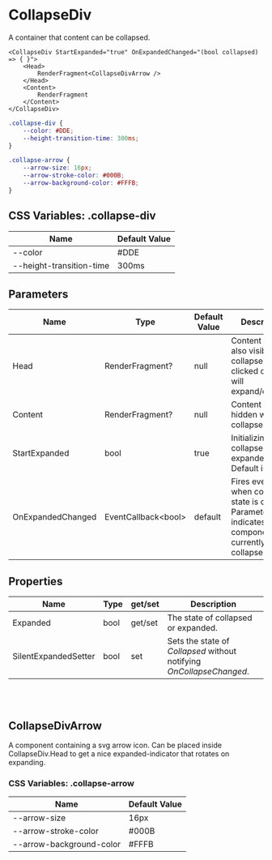 # CollapseDiv

A container that content can be collapsed.

```razor
<CollapseDiv StartExpanded="true" OnExpandedChanged="(bool collapsed) => { }">
    <Head>
        RenderFragment<CollapseDivArrow />
    </Head>
    <Content>
        RenderFragment
    </Content>
</CollapseDiv>
```

```css
.collapse-div {
    --color: #DDE;
    --height-transition-time: 300ms;
}

.collapse-arrow {
    --arrow-size: 16px;
    --arrow-stroke-color: #000B;
    --arrow-background-color: #FFFB;
}
```


## CSS Variables: .collapse-div

| **Name**                 | **Default Value** |
| ------------------------ | ----------------- |
| --color                  | #DDE              |
| --height-transition-time | 300ms             |

## Parameters

| **Name**          | **Type**                  | **Default Value** | **Description**                                                                                               |
| ----------------- | ------------------------- | ----------------- | ------------------------------------------------------------------------------------------------------------- |
| Head              | RenderFragment?           | null              | Content that is also visible collapsed. If clicked on it, it will expand/collapse.                            |
| Content           | RenderFragment?           | null              | Content that is hidden when collapsed.                                                                        |
| StartExpanded     | bool                      | true              | Initializing collapsed or expanded. Default is false.                                                         |
| OnExpandedChanged | EventCallback&lt;bool&gt; | default           | Fires every time when collapse state is changed. Parameter indicates if the component is currently collapsed. |


## Properties

| **Name**             | **Type** | get/set | **Description**                                                      |
| -------------------- | -------- | ------- | -------------------------------------------------------------------- |
| Expanded             | bool     | get/set | The state of collapsed or expanded.                                  |
| SilentExpandedSetter | bool     | set     | Sets the state of *Collapsed* without notifying *OnCollapseChanged*. |


<br></br>
## CollapseDivArrow

A component containing a svg arrow icon.
Can be placed inside CollapseDiv.Head to get a nice expanded-indicator that rotates on expanding.

### CSS Variables: .collapse-arrow

| **Name**                 | **Default Value** |
| ------------------------ | ----------------- |
| --arrow-size             | 16px              |
| --arrow-stroke-color     | #000B             |
| --arrow-background-color | #FFFB             |
